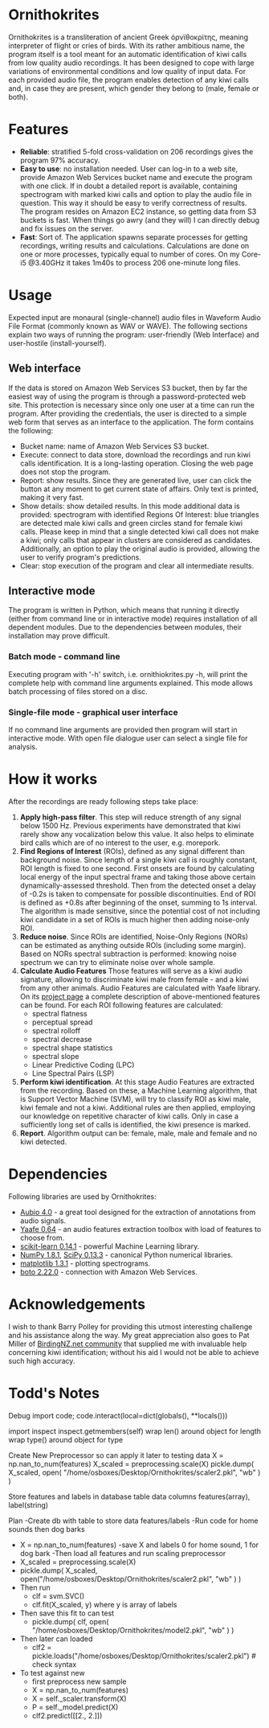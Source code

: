 Ornithokrites
============
Ornithokrites is a transliteration of ancient Greek όρνϊθοκρίτης, meaning interpreter of flight or cries of birds. With its rather ambitious name, the program itself is a tool meant for an automatic identification of kiwi calls from low quality audio recordings. It has been designed to cope with large variations of environmental conditions and low quality of input data. For each provided audio file, the program enables detection of any kiwi calls and, in case they are present, which gender they belong to (male, female or both).

Features
=============
- **Reliable**: stratified 5-fold cross-validation on 206 recordings gives the program 97% accuracy.
- **Easy to use**: no installation needed. User can log-in to a web site, provide Amazon Web Services bucket name and execute the program with one click. If in doubt a detailed report is available, containing spectrogram with marked kiwi calls and option to play the audio file in question. This way it should be easy to verify correctness of results. The program resides on Amazon EC2 instance, so getting data from S3 buckets is fast. When things go awry (and they will) I can directly debug and fix issues on the server.
- **Fast**: Sort of. The application spawns separate processes for getting recordings, writing results and calculations. Calculations are done on one or more processes, typically equal to number of cores. On my Core-i5 @3.40GHz it takes 1m40s to process 206 one-minute long files.

Usage
==============
Expected input are monaural (single-channel) audio files in Waveform Audio File Format (commonly known as WAV or WAVE). The following sections explain two ways of running the program: user-friendly (Web Interface) and user-hostile (install-yourself).

Web interface
--------------
If the data is stored on Amazon Web Services S3 bucket, then by far the easiest way of using the program is through a password-protected web site. This protection is necessary since only one user at a time can run the program. After providing the credentials, the user is directed to a simple web form that serves as an interface to the application. The form contains the following:

- Bucket name: name of Amazon Web Services S3 bucket.
- Execute: connect to data store, download the recordings and run kiwi calls identification. It is a long-lasting operation. Closing the web page does not stop the program.
- Report: show results. Since they are generated live, user can click the button at any moment to get current state of affairs. Only text is printed, making it very fast.
- Show details: show detailed results. In this mode additional data is provided: spectrogram with identified Regions Of Interest: blue triangles are detected male kiwi calls and green circles stand for female kiwi calls. Please keep in mind that a single detected kiwi call does not make a kiwi; only calls that appear in clusters are considered as candidates. Additionally, an option to play the original audio is provided, allowing the user to verify program's predictions.
- Clear: stop execution of the program and clear all intermediate results.

Interactive mode
-----------------
The program is written in Python, which means that running it directly (either from command line or in interactive mode) requires installation of all dependent modules. Due to the dependencies between modules, their installation may prove difficult.

### Batch mode - command line
Executing program with '-h' switch, i.e. ornithiokrites.py -h, will print the complete help with command line arguments explained. This mode allows batch processing of files stored on a disc.

### Single-file mode - graphical user interface
If no command line arguments are provided then program will start in interactive mode. With open file dialogue user can select a single file for analysis.

How it works
============
After the recordings are ready following steps take place:

1. **Apply high-pass filter**. This step will reduce strength of any signal below 1500 Hz. Previous experiments have demonstrated that kiwi rarely show any vocalization below this value. It also helps to eliminate bird calls which are of no interest to the user, e.g. morepork.
2. **Find Regions of Interest** (ROIs), defined as any signal different than background noise. Since length of a single kiwi call is roughly constant, ROI length is fixed to one second. First onsets are found by calculating local energy of the input spectral frame and taking those above certain dynamically-assessed threshold. Then from the detected onset a delay of -0.2s is taken to compensate for possible discontinuities. End of ROI is defined as +0.8s after beginning of the onset, summing to 1s interval. The algorithm is made sensitive, since the potential cost of not including kiwi candidate in a set of ROIs is much higher then adding noise-only ROI.
3. **Reduce noise**. Since ROIs are identified, Noise-Only Regions (NORs) can be estimated as anything outside ROIs (including some margin). Based on NORs spectral subtraction is performed: knowing noise spectrum we can try to eliminate noise over whole sample.
4. **Calculate Audio Features** Those features will serve as a kiwi audio signature, allowing to discriminate kiwi male from female - and a kiwi from any other animals. Audio Features are calculated with Yaafe library. On its [project page](http://yaafe.sourceforge.net/features.html) a complete description of above-mentioned features can be found. For each ROI following features are calculated:
   - spectral flatness
   - perceptual spread
   - spectral rolloff
   - spectral decrease
   - spectral shape statistics
   - spectral slope
   - Linear Predictive Coding (LPC)
   - Line Spectral Pairs (LSP)
5. **Perform kiwi identification**. At this stage Audio Features are extracted from the recording. Based on these, a Machine Learning algorithm, that is Support Vector Machine (SVM), will try to classify ROI as kiwi male, kiwi female and not a kiwi. Additional rules are then applied, employing our knowledge on repetitive character of kiwi calls. Only in case a sufficiently long set of calls is identified, the kiwi presence is marked. 
6. **Report**. Algorithm output can be: female, male, male and female and no kiwi detected.


Dependencies
=============
Following libraries are used by Ornithokrites:
- [Aubio 4.0](http://aubio.org/) - a great tool designed for the extraction of annotations from audio signals.
- [Yaafe 0.64](http://yaafe.sourceforge.net/) - an audio features extraction toolbox with load of features to choose from.
- [scikit-learn 0.14.1](http://scikit-learn.org/) - powerful Machine Learning library.
- [NumPy 1.8.1](http://www.numpy.org/), [SciPy 0.13.3](http://www.scipy.org/) - canonical Python numerical libraries.
- [matplotlib 1.3.1](http://matplotlib.org/) - plotting spectrograms.
- [boto 2.22.0](https://github.com/boto/boto) - connection with Amazon Web Services.

Acknowledgements
=============
I wish to thank Barry Polley for providing this utmost interesting challenge and his assistance along the way. My great appreciation also goes to Pat Miller of [BirdingNZ.net community](http://www.birdingnz.net/) that supplied me with invaluable help concerning kiwi identification; without his aid I would not be able to achieve such high accuracy.

Todd's Notes
=============
Debug
import code; code.interact(local=dict(globals(), **locals()))

import inspect
inspect.getmembers(self)
wrap len() around object for length
wrap type() around object for type

Create New Preprocessor so can apply it later to testing data
X = np.nan_to_num(features)
X_scaled = preprocessing.scale(X)
pickle.dump( X_scaled, open( "/home/osboxes/Desktop/Ornithokrites/scaler2.pkl", "wb" ) )

Store features and labels in database
table data
columns features(array), label(string)

Plan
-Create db with table to store data features/labels
-Run code for home sounds then dog barks
  - X = np.nan_to_num(features)
  -save X and labels 0 for home sound, 1 for dog bark
-Then load all features and run scaling preprocessor
  - X_scaled = preprocessing.scale(X)
  - pickle.dump( X_scaled, open("/home/osboxes/Desktop/Ornithokrites/scaler2.pkl", "wb" ) )
- Then run
  - clf = svm.SVC()
  - clf.fit(X_scaled, y) where y is array of labels
- Then save this fit to can test
  - pickle.dump( clf, open( "/home/osboxes/Desktop/Ornithokrites/model2.pkl", "wb" ) )
- Then later can loaded
  - clf2 = pickle.loads("/home/osboxes/Desktop/Ornithokrites/scaler2.pkl") # check syntax
- To test against new
  - first preprocess new sample
  - X = np.nan_to_num(features)
  - X = self._scaler.transform(X)
  - P = self._model.predict(X)
  - clf2.predict([[2., 2.]])
